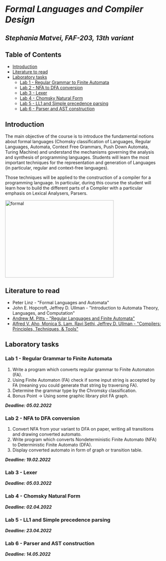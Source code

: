 
# *Formal Languages and Compiler Design*

## *Stephania Matvei, FAF-203, 13th variant*

## Table of Contents

* [Introduction](#introduction)
* [Literature to read](#literature-to-read)
* [Laboratory tasks](#laboratory-tasks)
  * [Lab 1 -  Regular Grammar to Finite Automata](#lab-1---regular-grammar-to-finite-automata)
  * [Lab 2 - NFA to DFA conversion](#lab-2---nfa-to-dfa-conversion)
  * [Lab 3 - Lexer](#lab-3---lexer)
  * [Lab 4 - Chomsky Natural Form](#lab-4---chomsky-natural-form)
  * [Lab 5 - LL1 and Simple precedence parsing](#lab-5---ll1-and-simple-precedence-parsing)
  * [Lab 6 - Parser and AST construction](#lab-6---parser-and-ast-construction)

## Introduction


The main objective of the course is to introduce the fundamental notions about formal languages (Chomsky classification of Languages, Regular Languages, Automata, Context Free Grammars, Push Down Automata, Turing Machine) and understand the mechanisms governing the analysis and synthesis of programming languages. Students will learn the most important techniques for the representation and generation of Languages (in particular, regular and context-free languages).

Those techniques will be applied to the construction of a compiler for a programming language. In particular, during this course the student will learn how to build the different parts of a Compiler with a particular emphasis on Lexical Analysers, Parsers.

<img src="https://cs.fit.edu/~ryan/cse4083/formal1.png" width="350" height="250" align="middle" alt="formal">  

## Literature to read

- Peter Linz - "Formal Languages and Automata"
- John E. Hopcroft, Jeffrey D. Ullman - "Introduction to Automata Theory, Languages, and Computation"
- [Andrew M. Pitts - "Regular Languages and Finite Automata"](https://www.cl.cam.ac.uk/teaching/0910/RLFA/reglfa.pdf)
- [Alfred V. Aho, Monica S. Lam, Ravi Sethi, Jeffrey D. Ullman - "Compilers: Principles, Techniques, & Tools"](http://ce.sharif.edu/courses/94-95/1/ce414-2/resources/root/Text%20Books/Compiler%20Design/Alfred%20V.%20Aho,%20Monica%20S.%20Lam,%20Ravi%20Sethi,%20Jeffrey%20D.%20Ullman-Compilers%20-%20Principles,%20Techniques,%20and%20Tools-Pearson_Addison%20Wesley%20(2006).pdf)

## Laboratory tasks

### Lab 1 - Regular Grammar to Finite Automata

1. Write a program which converts regular grammar to Finite Automaton (FA).
2. Using Finite Automaton (FA) check if some input string is accepted by FA  (meaning you could generate that string by traversing FA).
3. Determine the grammar type by the Chromsky classification.
4. Bonus Point -> Using some graphic library plot FA graph.

***Deadline: 05.02.2022***

### Lab 2 - NFA to DFA conversion

1. Convert NFA from your variant to DFA on paper, writing all transitions and drawing converted automato.
2. Write program which converts Nondeterministic Finite Automato (NFA) to Deterministic Finite Automato (DFA).
3. Display converted automato in form of graph or transition table.

***Deadline: 19.02.2022***

### Lab 3 - Lexer

***Deadline: 05.03.2022***

### Lab 4 - Chomsky Natural Form

***Deadline: 02.04.2022***

### Lab 5 - LL1 and Simple precedence parsing

***Deadline: 23.04.2022***

### Lab 6 - Parser and AST construction

***Deadline: 14.05.2022***